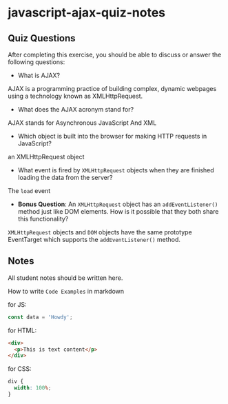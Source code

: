 # javascript-ajax-quiz-notes

## Quiz Questions

After completing this exercise, you should be able to discuss or answer the following questions:

- What is AJAX?

AJAX is a programming practice of building complex, dynamic webpages using a technology known as XMLHttpRequest.

- What does the AJAX acronym stand for?

AJAX stands for Asynchronous JavaScript And XML

- Which object is built into the browser for making HTTP requests in JavaScript?

an XMLHttpRequest object

- What event is fired by `XMLHttpRequest` objects when they are finished loading the data from the server?

The `load` event

- **Bonus Question**: An `XMLHttpRequest` object has an `addEventListener()` method just like DOM elements. How is it possible that they both share this functionality?

`XMLHttpRequest` objects and `DOM` objects have the same prototype EventTarget which supports the `addEventListener()` method.

## Notes

All student notes should be written here.

How to write `Code Examples` in markdown

for JS:

```javascript
const data = 'Howdy';
```

for HTML:

```html
<div>
  <p>This is text content</p>
</div>
```

for CSS:

```css
div {
  width: 100%;
}
```

